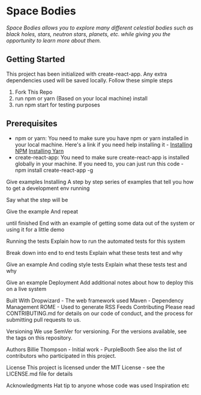 # Space Bodies
*Space Bodies allows you to explore many different celestial bodies such as black holes, stars, neutron stars, planets, etc. while giving you the opportunity to learn more about them.*


## Getting Started
This project has been initialized with create-react-app. Any extra dependencies used will be saved locally.
Follow these simple steps
1. Fork This Repo
2. run npm or yarn (Based on your local machine) install
3. run npm start for testing purposes

## Prerequisites
* npm or yarn: You need to make sure you have npm or yarn installed in your local machine. Here's a link if you need help installing it - [Installing NPM](https://treehouse.github.io/installation-guides/mac/node-mac.html) [Installing Yarn](https://yarnpkg.com/lang/en/docs/install/#mac-stable)
* create-react-app: You need to make sure create-react-app is installed globally in your machine. If you need to, you can just run this code - npm install create-react-app -g


Give examples
Installing
A step by step series of examples that tell you how to get a development env running

Say what the step will be

Give the example
And repeat

until finished
End with an example of getting some data out of the system or using it for a little demo

Running the tests
Explain how to run the automated tests for this system

Break down into end to end tests
Explain what these tests test and why

Give an example
And coding style tests
Explain what these tests test and why

Give an example
Deployment
Add additional notes about how to deploy this on a live system

Built With
Dropwizard - The web framework used
Maven - Dependency Management
ROME - Used to generate RSS Feeds
Contributing
Please read CONTRIBUTING.md for details on our code of conduct, and the process for submitting pull requests to us.

Versioning
We use SemVer for versioning. For the versions available, see the tags on this repository.

Authors
Billie Thompson - Initial work - PurpleBooth
See also the list of contributors who participated in this project.

License
This project is licensed under the MIT License - see the LICENSE.md file for details

Acknowledgments
Hat tip to anyone whose code was used
Inspiration
etc
